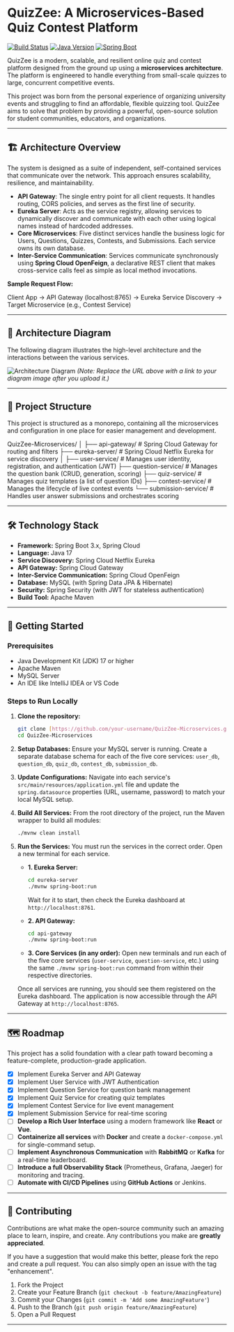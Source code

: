 # QuizZee: A Microservices-Based Quiz Contest Platform

[![Build Status](https://img.shields.io/badge/build-passing-brightgreen.svg)](https://github.com/)
[![Java Version](https://img.shields.io/badge/java-17+-orange.svg)](https://www.java.com)
[![Spring Boot](https://img.shields.io/badge/Spring%20Boot-3.x-green.svg)](https://spring.io/projects/spring-boot)

QuizZee is a modern, scalable, and resilient online quiz and contest platform designed from the ground up using a **microservices architecture**. The platform is engineered to handle everything from small-scale quizzes to large, concurrent competitive events.

This project was born from the personal experience of organizing university events and struggling to find an affordable, flexible quizzing tool. QuizZee aims to solve that problem by providing a powerful, open-source solution for student communities, educators, and organizations.

---

## 🏗️ Architecture Overview

The system is designed as a suite of independent, self-contained services that communicate over the network. This approach ensures scalability, resilience, and maintainability.

- **API Gateway**: The single entry point for all client requests. It handles routing, CORS policies, and serves as the first line of security.
- **Eureka Server**: Acts as the service registry, allowing services to dynamically discover and communicate with each other using logical names instead of hardcoded addresses.
- **Core Microservices**: Five distinct services handle the business logic for Users, Questions, Quizzes, Contests, and Submissions. Each service owns its own database.
- **Inter-Service Communication**: Services communicate synchronously using **Spring Cloud OpenFeign**, a declarative REST client that makes cross-service calls feel as simple as local method invocations.

**Sample Request Flow:**

Client App → API Gateway (localhost:8765) → Eureka Service Discovery → Target Microservice (e.g., Contest Service)

---

## 🎨 Architecture Diagram

The following diagram illustrates the high-level architecture and the interactions between the various services.

![Architecture Diagram](https://i.imgur.com/your-diagram-image-url.png) 
*(Note: Replace the URL above with a link to your diagram image after you upload it.)*

---

## 📂 Project Structure

This project is structured as a monorepo, containing all the microservices and configuration in one place for easier management and development.

QuizZee-Microservices/
│
├── api-gateway/          # Spring Cloud Gateway for routing and filters
├── eureka-server/        # Spring Cloud Netflix Eureka for service discovery
│
├── user-service/         # Manages user identity, registration, and authentication (JWT)
├── question-service/     # Manages the question bank (CRUD, generation, scoring)
├── quiz-service/         # Manages quiz templates (a list of question IDs)
├── contest-service/      # Manages the lifecycle of live contest events
└── submission-service/   # Handles user answer submissions and orchestrates scoring

---

## 🛠️ Technology Stack

- **Framework:** Spring Boot 3.x, Spring Cloud
- **Language:** Java 17
- **Service Discovery:** Spring Cloud Netflix Eureka
- **API Gateway:** Spring Cloud Gateway
- **Inter-Service Communication:** Spring Cloud OpenFeign
- **Database:** MySQL (with Spring Data JPA & Hibernate)
- **Security:** Spring Security (with JWT for stateless authentication)
- **Build Tool:** Apache Maven

---

## 🏁 Getting Started

### Prerequisites

- Java Development Kit (JDK) 17 or higher
- Apache Maven
- MySQL Server
- An IDE like IntelliJ IDEA or VS Code

### Steps to Run Locally

1.  **Clone the repository:**
    ```sh
    git clone [https://github.com/your-username/QuizZee-Microservices.git](https://github.com/your-username/QuizZee-Microservices.git)
    cd QuizZee-Microservices
    ```

2.  **Setup Databases:**
    Ensure your MySQL server is running. Create a separate database schema for each of the five core services: `user_db`, `question_db`, `quiz_db`, `contest_db`, `submission_db`.

3.  **Update Configurations:**
    Navigate into each service's `src/main/resources/application.yml` file and update the `spring.datasource` properties (URL, username, password) to match your local MySQL setup.

4.  **Build All Services:**
    From the root directory of the project, run the Maven wrapper to build all modules:
    ```sh
    ./mvnw clean install
    ```

5.  **Run the Services:**
    You must run the services in the correct order. Open a new terminal for each service.

    * **1. Eureka Server:**
        ```sh
        cd eureka-server
        ./mvnw spring-boot:run
        ```
        Wait for it to start, then check the Eureka dashboard at `http://localhost:8761`.

    * **2. API Gateway:**
        ```sh
        cd api-gateway
        ./mvnw spring-boot:run
        ```

    * **3. Core Services (in any order):**
        Open new terminals and run each of the five core services (`user-service`, `question-service`, etc.) using the same `./mvnw spring-boot:run` command from within their respective directories.

    Once all services are running, you should see them registered on the Eureka dashboard. The application is now accessible through the API Gateway at `http://localhost:8765`.

---

## 🗺️ Roadmap

This project has a solid foundation with a clear path toward becoming a feature-complete, production-grade application.

-   [x] Implement Eureka Server and API Gateway
-   [x] Implement User Service with JWT Authentication
-   [x] Implement Question Service for question bank management
-   [x] Implement Quiz Service for creating quiz templates
-   [x] Implement Contest Service for live event management
-   [x] Implement Submission Service for real-time scoring
-   [ ] **Develop a Rich User Interface** using a modern framework like **React** or **Vue**.
-   [ ] **Containerize all services** with **Docker** and create a `docker-compose.yml` for single-command setup.
-   [ ] **Implement Asynchronous Communication** with **RabbitMQ** or **Kafka** for a real-time leaderboard.
-   [ ] **Introduce a full Observability Stack** (Prometheus, Grafana, Jaeger) for monitoring and tracing.
-   [ ] **Automate with CI/CD Pipelines** using **GitHub Actions** or Jenkins.

---

## 🤝 Contributing

Contributions are what make the open-source community such an amazing place to learn, inspire, and create. Any contributions you make are **greatly appreciated**.

If you have a suggestion that would make this better, please fork the repo and create a pull request. You can also simply open an issue with the tag "enhancement".

1.  Fork the Project
2.  Create your Feature Branch (`git checkout -b feature/AmazingFeature`)
3.  Commit your Changes (`git commit -m 'Add some AmazingFeature'`)
4.  Push to the Branch (`git push origin feature/AmazingFeature`)
5.  Open a Pull Request

---


